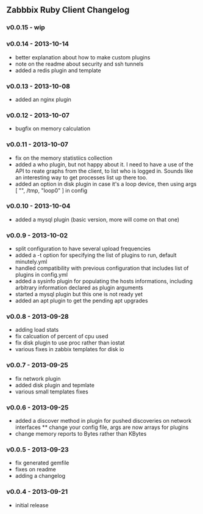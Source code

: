 Zabbbix Ruby Client Changelog
-----------------------------

### v0.0.15 - wip

### v0.0.14 - 2013-10-14

* better explanation about how to make custom plugins
* note on the readme about security and ssh tunnels
* added a redis plugin and template

### v0.0.13 - 2013-10-08

* added an nginx plugin

### v0.0.12 - 2013-10-07

* bugfix on memory calculation

### v0.0.11 - 2013-10-07

* fix on the memory statistiics collection
* added a who plugin, but not happy about it. I need to have a use of the API to reate graphs from the client, to list who is logged in. Sounds like an interesting way to get processes list up there too.
* added an option in disk plugin in case it's a loop device, then using args [ "", /tmp, "loop0" ] in config

### v0.0.10 - 2013-10-04

* added a mysql plugin (basic version, more will come on that one)

### v0.0.9 - 2013-10-02

* split configuration to have several upload frequencies
* added a -t option for specifying the list of plugins to run, default minutely.yml
* handled compatibility with previous configuration that includes list of plugins in config.yml
* added a sysinfo plugin for populating the hosts informations, including arbitrary information declared as plugin arguments
* started a mysql plugin but this one is not ready yet
* added an apt plugin to get the pending apt upgrades

### v0.0.8 - 2013-09-28

* adding load stats
* fix calcuation of percent of cpu used
* fix disk plugin to use proc rather than iostat
* various fixes in zabbix templates for disk io

### v0.0.7 - 2013-09-25

* fix network plugin
* added disk plugin and tepmlate
* various small templates fixes

### v0.0.6 - 2013-09-25

* added a discover method in plugin for pushed discoveries on network interfaces
** change your config file, args are now arrays for plugins
* change memory reports to Bytes rather than KBytes

### v0.0.5 - 2013-09-23

* fix generated gemfile
* fixes on readme
* adding a changelog

### v0.0.4 - 2013-09-21

* initial release

